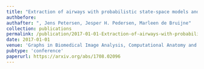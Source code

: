 ```yaml
---
title: "Extraction of airways with probabilistic state-space models and Bayesian smoothing"
authbefore: 
authafter: ", Jens Petersen, Jesper H. Pedersen, Marleen de Bruijne"
collection: publications
permalink: /publication/2017-01-01-Extraction-of-airways-with-probabilistic-state-space-models-and-Bayesian-smoothing
date: 2017-01-01
venue: 'Graphs in Biomedical Image Analysis, Computational Anatomy and Imaging Genetics'
pubtype: 'conference'
paperurl: https://arxiv.org/abs/1708.02096
---
```

